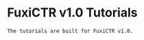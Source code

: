 # FuxiCTR v1.0 Tutorials

```{note}
The tutorials are built for FuxiCTR v1.0.
```

```{tableofcontents}
```

